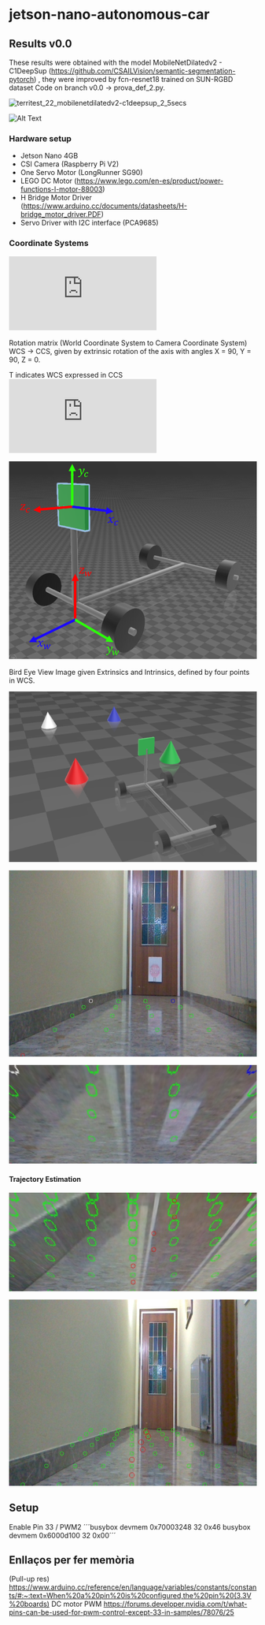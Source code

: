 # jetson-nano-autonomous-car
## Results v0.0
These results were obtained with the model MobileNetDilatedv2 - C1DeepSup (https://github.com/CSAILVision/semantic-segmentation-pytorch) , they were improved by fcn-resnet18 trained on SUN-RGBD dataset  Code on branch v0.0 -> prova_def_2.py.

![territest_22_mobilenetdilatedv2-c1deepsup_2_5secs](https://user-images.githubusercontent.com/29488113/71564560-9b0c0900-2a57-11ea-9d65-6714fe532121.jpeg)

![Alt Text](/imgs/terrinus_v00_Trim_0.gif)

### Hardware setup 

 * Jetson Nano 4GB
 * CSI Camera (Raspberry Pi V2)
 * One Servo Motor (LongRunner SG90)
 * LEGO DC Motor (https://www.lego.com/en-es/product/power-functions-l-motor-88003) 
 * H Bridge Motor Driver (https://www.arduino.cc/documents/datasheets/H-bridge_motor_driver.PDF)
 * Servo Driver with I2C interface (PCA9685)

### Coordinate Systems

![equation](https://latex.codecogs.com/gif.latex?K%20%3D%20%5Cbegin%7Bpmatrix%7D%20676.74%20%26%200%20%26%20317.4%5C%5C%200%20%26%20863.29%20%26%20252.459%5C%5C%200%20%26%200%20%26%201%20%5Cend%7Bpmatrix%7D)

Rotation matrix (World Coordinate System to Camera Coordinate System) WCS -> CCS, given by extrinsic rotation of the axis with angles X = 90, Y = 90, Z = 0.

T indicates WCS expressed in CCS
![equation](https://latex.codecogs.com/gif.latex?T%20%3D%20%5Cbegin%7Bpmatrix%7D%200%5C%5C%20-0.17%5C%5C%200%20%5Cend%7Bpmatrix%7D)

![GitHub Logo](/imgs/terrinus_3d_model.PNG)

Bird Eye View Image given Extrinsics and Intrinsics, defined by four points in WCS.

![GitHub Logo](/imgs/terrinus_BEV_3D.PNG)

![GitHub Logo](/imgs/grid.jpeg)





![GitHub Logo](/imgs/grid_BEV.jpeg)

#### Trajectory Estimation

![GitHub Logo](/imgs/grid_BEV_trajectory.jpeg)

![GitHub Logo](/imgs/grid_img_trajectory.jpeg)

## Setup
Enable Pin 33 / PWM2
´´´busybox devmem 0x70003248 32 0x46
busybox devmem 0x6000d100 32 0x00´´´


## Enllaços per fer memòria 
(Pull-up res)
https://www.arduino.cc/reference/en/language/variables/constants/constants/#:~:text=When%20a%20pin%20is%20configured,the%20pin%20(3.3V%20boards)
DC motor PWM
https://forums.developer.nvidia.com/t/what-pins-can-be-used-for-pwm-control-except-33-in-samples/78076/25
